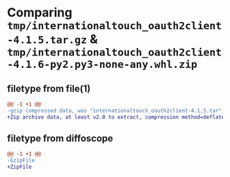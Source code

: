 # Comparing `tmp/internationaltouch_oauth2client-4.1.5.tar.gz` & `tmp/internationaltouch_oauth2client-4.1.6-py2.py3-none-any.whl.zip`

## filetype from file(1)

```diff
@@ -1 +1 @@
-gzip compressed data, was "internationaltouch_oauth2client-4.1.5.tar", last modified: Thu May 16 21:42:53 2024, max compression
+Zip archive data, at least v2.0 to extract, compression method=deflate
```

## filetype from diffoscope

```diff
@@ -1 +1 @@
-GzipFile
+ZipFile
```

